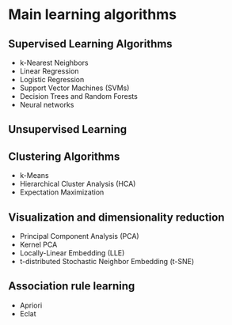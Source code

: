 # Main learning algorithms

## Supervised Learning Algorithms
- k-Nearest Neighbors
- Linear Regression
- Logistic Regression
- Support Vector Machines (SVMs)
- Decision Trees and Random Forests
- Neural networks


## Unsupervised Learning 

## Clustering Algorithms
- k-Means
- Hierarchical Cluster Analysis (HCA)
- Expectation Maximization

## Visualization and dimensionality reduction
- Principal Component Analysis (PCA)
- Kernel PCA
- Locally-Linear Embedding (LLE)
- t-distributed Stochastic Neighbor Embedding (t-SNE)

## Association rule learning
- Apriori
- Eclat